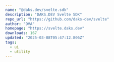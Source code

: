 ```yaml
---
name: "@daks.dev/svelte.sdk"
description: "DAKS.DEV Svelte SDK"
repo_url: "https://github.com/daks-dev/svelte"
author: "DVA"
homepage: "https://svelte.daks.dev"
downloads: 167
updated: "2025-03-08T05:47:12.806Z"
tags: 
  - ui
  - utility
---
```

